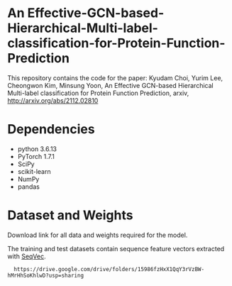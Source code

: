 # An Effective-GCN-based-Hierarchical-Multi-label-classification-for-Protein-Function-Prediction
This repository contains the code for the paper: 
Kyudam Choi, Yurim Lee, Cheongwon Kim, Minsung Yoon, An Effective GCN-based Hierarchical Multi-label classification for Protein Function Prediction, arxiv, http://arxiv.org/abs/2112.02810
# Dependencies
+ python 3.6.13
+ PyTorch 1.7.1
+ SciPy
+ scikit-learn
+ NumPy
+ pandas

# Dataset and Weights
Download link for all data and weights required for the model.

The training and test datasets contain sequence feature vectors extracted with [SeqVec](https://github.com/rostlab/SeqVec).
```
  https://drive.google.com/drive/folders/15986fzHxX1QqY3rVzBW-hMrHhSoKhlwD?usp=sharing
```

